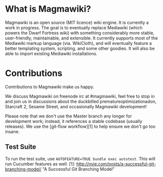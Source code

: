 What is Magmawiki?
==================

Magmawiki is an open source (MIT licence) wiki engine.  It is currently a work in progress.  The goal is to eventually replace Mediawiki (which powers the Dwarf Fortress wiki) with something considerably more stable, user-friendly, maintainable, and extensible. It currently supports most of the Mediawiki markup language (via. WikiCloth), and will eventually feature a better templating system, scripting, and some other goodies. It will also be able to import existing Mediawiki installations.

Contributions
=============

Contributions to Magmawiki make us happy.

We discuss Magmawiki on freenode irc at #magmawiki, feel free to stop in and join us in discussions about the duckbilled prematureoptimizationadon, Starcraft 2, Sesame Street, and occasionally Magmawiki development!

Please note that we don't use the Master branch any longer for development work; instead, it references a stable codebase (usually releases).  We use the [git-flow workflow][1] to help ensure we don't go too insane.

Test Suite
----------

To run the test suite, use `AUTOFEATURE=TRUE bundle exec autotest`.  This will run Cucumber features as well.
[1]: http://nvie.com/posts/a-successful-git-branching-model/ "A Successful Git Branching Model"
